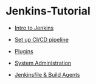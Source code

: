 Jenkins-Tutorial
==

- [Intro to Jenkins](https://github.com/priyaskumar/Jenkins-Tutorial/blob/master/01.Intro%20to%20Jenkins.md)

- [Set up CI/CD pipeline](https://github.com/priyaskumar/Jenkins-Tutorial/blob/master/02.CI-CD%20Pipeline.md)

- [Plugins](https://github.com/priyaskumar/Jenkins-Tutorial/blob/master/03.Plugins.md)

- [System Administration](https://github.com/priyaskumar/Jenkins-Tutorial/blob/master/04.System%20Administration.md)

- [Jenkinsfile & Build Agents](https://github.com/priyaskumar/Jenkins-Tutorial/blob/master/05.Jenkinsfile%20and%20Build%20Agents.md)






